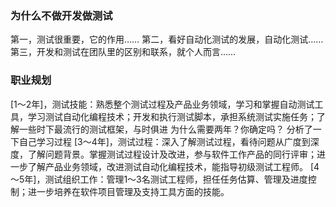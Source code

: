 ### 为什么不做开发做测试 
第一，测试很重要，它的作用…… 第二，看好自动化测试的发展，自动化测试……第三，开发和测试在团队里的区别和联系，就个人而言……

### 职业规划
[1～2年]，测试技能：熟悉整个测试过程及产品业务领域，学习和掌握自动测试工具，学习测试自动化编程技术；开发和执行测试脚本，承担系统测试实施任务；了解一些时下最流行的测试框架，与时俱进
为什么需要两年？你确定吗？
分析了一下自己学习过程
[3～4年]，测试过程：深入了解测试过程，看待问题从广度到深度，了解问题背景。掌握测试过程设计及改进，参与软件工作产品的同行评审；进一步了解产品业务领域，改进测试自动化编程技术，能指导初级测试工程师。
[4～5年]，测试组织工作：管理1～3名测试工程师，担任任务估算、管理及进度控制；进一步培养在软件项目管理及支持工具方面的技能。